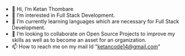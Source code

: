 - 👋 Hi, I’m Ketan Thombare
- 👀 I’m interested in Full Stack Development.
- 🌱 I’m currently learning languages which are necessary for Full Stack Development. 
- 💞️ I’m looking to collaborate on Open Source Projects to improve my skills as well as to become an asset for an organization.
- 📫 How to reach me on my mail Id "ketancode14@gmail.com"

<!---
Kthombare2005/Kthombare2005 is a ✨ special ✨ repository because its `README.md` (this file) appears on your GitHub profile.
You can click the Preview link to take a look at your changes.
--->

